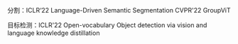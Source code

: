 
分割：ICLR‘22 Language-Driven Semantic Segmentation 
		CVPR'22 GroupViT

目标检测：ICLR'22 Open-vocabulary Object detection via vision and language knowledge distillation